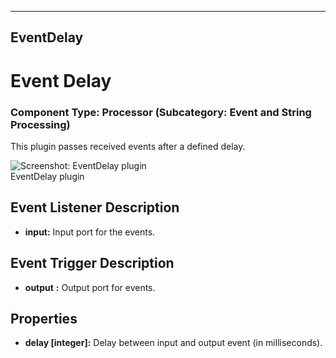    
---
EventDelay
---

# Event Delay

### Component Type: Processor (Subcategory: Event and String Processing)

This plugin passes received events after a defined delay.  

![Screenshot:
        EventDelay plugin](img/EventDelay.jpg "Screenshot: EventDelay plugin")  
EventDelay plugin

## Event Listener Description  

*   **input:** Input port for the events.  
    

## Event Trigger Description  

*   **output** **:** Output port for events.

## Properties

*   **delay \[integer\]:** Delay between input and output event (in milliseconds).